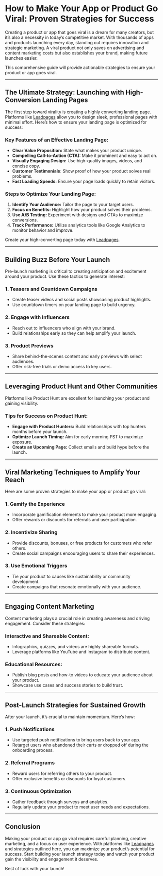 # How to Make Your App or Product Go Viral: Proven Strategies for Success

Creating a product or app that goes viral is a dream for many creators, but it’s also a necessity in today’s competitive market. With thousands of apps and products launching every day, standing out requires innovation and strategic marketing. A viral product not only saves on advertising and content marketing costs but also establishes your brand, making future launches easier.

This comprehensive guide will provide actionable strategies to ensure your product or app goes viral.

---

## The Ultimate Strategy: Launching with High-Conversion Landing Pages

The first step toward virality is creating a highly converting landing page. Platforms like [Leadpages](https://bit.ly/LEadPages) allow you to design sleek, professional pages with minimal effort. Here’s how to ensure your landing page is optimized for success:

### Key Features of an Effective Landing Page:
- **Clear Value Proposition:** State what makes your product unique.
- **Compelling Call-to-Action (CTA):** Make it prominent and easy to act on.
- **Visually Engaging Design:** Use high-quality images, videos, and concise copy.
- **Customer Testimonials:** Show proof of how your product solves real problems.
- **Fast Loading Speeds:** Ensure your page loads quickly to retain visitors.
  
### Steps to Optimize Your Landing Page:
1. **Identify Your Audience:** Tailor the page to your target users.
2. **Focus on Benefits:** Highlight how your product solves their problems.
3. **Use A/B Testing:** Experiment with designs and CTAs to maximize conversions.
4. **Track Performance:** Utilize analytics tools like Google Analytics to monitor behavior and improve.

Create your high-converting page today with [Leadpages](https://bit.ly/LEadPages).

---

## Building Buzz Before Your Launch

Pre-launch marketing is critical to creating anticipation and excitement around your product. Use these tactics to generate interest:

### 1. **Teasers and Countdown Campaigns**
   - Create teaser videos and social posts showcasing product highlights.
   - Use countdown timers on your landing page to build urgency.

### 2. **Engage with Influencers**
   - Reach out to influencers who align with your brand.
   - Build relationships early so they can help amplify your launch.

### 3. **Product Previews**
   - Share behind-the-scenes content and early previews with select audiences.
   - Offer risk-free trials or demo access to key users.

---

## Leveraging Product Hunt and Other Communities

Platforms like Product Hunt are excellent for launching your product and gaining visibility.

### Tips for Success on Product Hunt:
- **Engage with Product Hunters:** Build relationships with top hunters months before your launch.
- **Optimize Launch Timing:** Aim for early morning PST to maximize exposure.
- **Create an Upcoming Page:** Collect emails and build hype before the launch.

---

## Viral Marketing Techniques to Amplify Your Reach

Here are some proven strategies to make your app or product go viral:

### 1. **Gamify the Experience**
   - Incorporate gamification elements to make your product more engaging.
   - Offer rewards or discounts for referrals and user participation.

### 2. **Incentivize Sharing**
   - Provide discounts, bonuses, or free products for customers who refer others.
   - Create social campaigns encouraging users to share their experiences.

### 3. **Use Emotional Triggers**
   - Tie your product to causes like sustainability or community development.
   - Create campaigns that resonate emotionally with your audience.

---

## Engaging Content Marketing

Content marketing plays a crucial role in creating awareness and driving engagement. Consider these strategies:

### Interactive and Shareable Content:
- Infographics, quizzes, and videos are highly shareable formats.
- Leverage platforms like YouTube and Instagram to distribute content.

### Educational Resources:
- Publish blog posts and how-to videos to educate your audience about your product.
- Showcase use cases and success stories to build trust.

---

## Post-Launch Strategies for Sustained Growth

After your launch, it’s crucial to maintain momentum. Here’s how:

### 1. **Push Notifications**
   - Use targeted push notifications to bring users back to your app.
   - Retarget users who abandoned their carts or dropped off during the onboarding process.

### 2. **Referral Programs**
   - Reward users for referring others to your product.
   - Offer exclusive benefits or discounts for loyal customers.

### 3. **Continuous Optimization**
   - Gather feedback through surveys and analytics.
   - Regularly update your product to meet user needs and expectations.

---

## Conclusion

Making your product or app go viral requires careful planning, creative marketing, and a focus on user experience. With platforms like [Leadpages](https://bit.ly/LEadPages) and strategies outlined here, you can maximize your product’s potential for success. Start building your launch strategy today and watch your product gain the visibility and engagement it deserves.

Best of luck with your launch!
